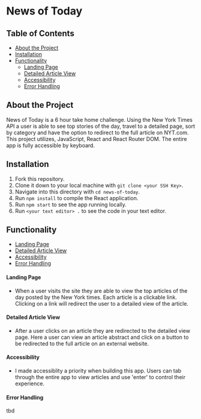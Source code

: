 # News of Today

## Table of Contents

- [About the Project](#about-the-project)
- [Installation](#installation)
- [Functionality](#functionality)
  - [Landing Page](#landing-page)
  - [Detailed Article View](#detailed-article-view)
  - [Accessibility](#accessibility)
  - [Error Handling](#error-handling)

## About the Project

News of Today is a 6 hour take home challenge. Using the New York Times API a user is able to see top stories of the day, travel to a detailed page, sort by category and have the option to redirect to the full article on NYT.com. This project utilizes, JavaScript, React and React Router DOM. The entire app is fully accessible by keyboard.

## Installation

1. Fork this repository.
2. Clone it down to your local machine with `git clone <your SSH Key>`.
3. Navigate into this directory with `cd news-of-today`.
4. Run `npm install` to compile the React application.
5. Run `npm start` to see the app running locally.
6. Run `<your text editor> .` to see the code in your text editor.

## Functionality

- [Landing Page](#landing-page)
- [Detailed Article View](#detailed-article-view)
- [Accessibility](#accessibility)
- [Error Handling](#error-handling)

#### Landing Page

- When a user visits the site they are able to view the top articles of the day posted by the New York times. Each article is a clickable link. Clicking on a link will redirect the user to a detailed view of the article.

#### Detailed Article View

- After a user clicks on an article they are redirected to the detailed view page. Here a user can view an article abstract and click on a button to be redirected to the full article on an external website.

#### Accessibility

- I made accessiblity a priority when building this app. Users can tab through the entire app to view articles and use 'enter' to control their experience.

#### Error Handling

tbd
